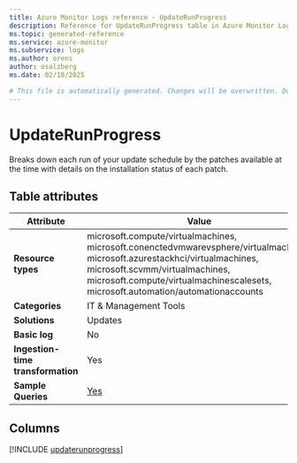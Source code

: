 ```yaml
---
title: Azure Monitor Logs reference - UpdateRunProgress
description: Reference for UpdateRunProgress table in Azure Monitor Logs.
ms.topic: generated-reference
ms.service: azure-monitor
ms.subservice: logs
ms.author: orens
author: osalzberg
ms.date: 02/18/2025

# This file is automatically generated. Changes will be overwritten. Do not change this file directly.
---
```


# UpdateRunProgress

Breaks down each run of your update schedule by the patches available at the time with details on the installation status of each patch.


## Table attributes

|Attribute|Value|
|---|---|
|**Resource types**|microsoft.compute/virtualmachines,<br>microsoft.conenctedvmwarevsphere/virtualmachines,<br>microsoft.azurestackhci/virtualmachines,<br>microsoft.scvmm/virtualmachines,<br>microsoft.compute/virtualmachinescalesets,<br>microsoft.automation/automationaccounts|
|**Categories**|IT & Management Tools|
|**Solutions**| Updates|
|**Basic log**|No|
|**Ingestion-time transformation**|Yes|
|**Sample Queries**|[Yes](/azure/azure-monitor/reference/queries/updaterunprogress)|



## Columns
  
[!INCLUDE [updaterunprogress](~/reusable-content/ce-skilling/azure/includes/azure-monitor/reference/tables/updaterunprogress-include.md)]
